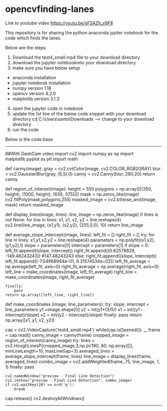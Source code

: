 # opencvfinding-lanes

Link to youtube video
https://youtu.be/sFSAZh_v9F8

This repository is for sharing the python anaconda jypiter notebook for the code which finds the lanes.

Below are the steps

1. Download the test4_small.mp4 file to your download directory
2. download the jupyter notebookmto your download directory
3. make sure you have below setup
- anaconda installation
- jupyter notebook installation
- numpy version 1.18
- opencv version 4.2.0
- matplotlib version 3.1.3
4. open the jupyter code in notebook
5. update the 1st line of the below code snippet with your download directory
cd C:\Users\santo\Downloads --> change to your download directory
5. run the code


Below is the code base

************************************************************************************************************

##With DashCam video
import cv2
import numpy as np 
import matplotlib.pyplot as plt
import math

def canny(image):
    gray = cv2.cvtColor(image, cv2.COLOR_RGB2GRAY)
    blur = cv2.GaussianBlur(gray, (5,5),0)
    canny = cv2.Canny(blur, 280,20)
    return canny

def region_of_interest(image):
    height = 550 
    polygons = np.array([[(350, height), (1000, height), (630, 375)]])
    mask = np.zeros_like(image)
    cv2.fillPoly(mask,polygons,255)
    masked_image = cv2.bitwise_and(image, mask)
    return masked_image

def display_lines(image, lines):
    line_image = np.zeros_like(image)
    if lines is not None:
        for line in lines:
            x1, y1, x2, y2 = line.reshape(4)
            cv2.line(line_image, (x1,y1), (x2,y2), (255,0,0), 10)
    return line_image

def  average_slope_intercept(image, lines):
    left_fit = []
    right_fit = []
    try:
        for line in lines:
            x1,y1,x2,y2 = line.reshape(4)
            parameters = np.polyfit((x1,x2), (y1,y2),1)
            slope = parameters[0]
            intercept = parameters[1]
            if slope < 0:
                left_fit.append((slope, intercept))
                right_fit.append((0.82578829, -149.48243243)) #147.48243243
            else:
                right_fit.append((slope, intercept))
                left_fit.append((-7.04968944e-01, 8.31574534e+02))
        left_fit_average = np.average(left_fit, axis=0)
        right_fit_average = np.average(right_fit, axis=0)
        left_line = make_coordinates(image, left_fit_average) 
        right_line = make_coordinates(image, right_fit_average)

    finally:
        pass
    return np.array([left_line, right_line])
        
def make_coordinates (image, line_parameters):
    try:
        slope, intercept = line_parameters
        y1 =image.shape[0]
        y2 = int(y1*(3/5))
        x1 = int((y1 - intercept)/slope)
        x2 = int((y2 - intercept)/slope)
    finally:
         pass
    return np.array([x1, y1, x2, y2])
    
cap = cv2.VideoCapture('test4_small.mp4')
while(cap.isOpened()):
    _, frame = cap.read()
    canny_image = canny(frame)
    cropped_image = region_of_interest(canny_image)
    try:
        lines = cv2.HoughLinesP(cropped_image,3,np.pi/180, 80, np.array([]), minLineLength=10, maxLineGap=3)
        averaged_lines = average_slope_intercept(frame, lines)
        line_image = display_lines(frame, averaged_lines)
        combo_image = cv2.addWeighted(frame,.75, line_image, 1, 1)
    finally:
        pass

    cv2.namedWindow("preview - Final Line Detection")
    cv2.imshow("preview - Final Line Detection", combo_image)
    if cv2.waitKey(20) == ord('q'):
        break

cap.release()
cv2.destroyAllWindows()

************************************************************************************************************


